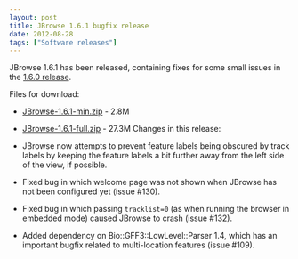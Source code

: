 ```yaml
---
layout: post
title: JBrowse 1.6.1 bugfix release
date: 2012-08-28
tags: ["Software releases"]
---
```


JBrowse 1.6.1 has been released, containing fixes for some small issues in the [1.6.0 release](https://jbrowse.org/jbrowse-1-6-0-released-includes-feature-descriptions-and-more/ "JBrowse 1.6.0 released, includes feature descriptions and more!").

Files for download:

*   [JBrowse-1.6.1-min.zip](/wordpress/wp-content/plugins/download-monitor/download.php?id=16 "download JBrowse-1.6.1-min.zip") - 2.8M
*   [JBrowse-1.6.1-full.zip](https://jbrowse.org/wordpress/wp-content/plugins/download-monitor/download.php?id=15 "download JBrowse-1.6.1-full.zip") - 27.3M
Changes in this release:

*   JBrowse now attempts to prevent feature labels being obscured by
track labels by keeping the feature labels a bit further away from
the left side of the view, if possible.
*   Fixed bug in which welcome page was not shown when JBrowse has not
been configured yet (issue #130).
*   Fixed bug in which passing `tracklist=0` (as when running the
browser in embedded mode) caused JBrowse to crash (issue #132).
*   Added dependency on Bio::GFF3::LowLevel::Parser 1.4, which has an
important bugfix related to multi-location features (issue #109).